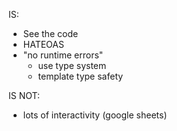 IS:
- See the code
- HATEOAS
- "no runtime errors"
  - use type system
  - template type safety

IS NOT:
- lots of interactivity (google sheets)
